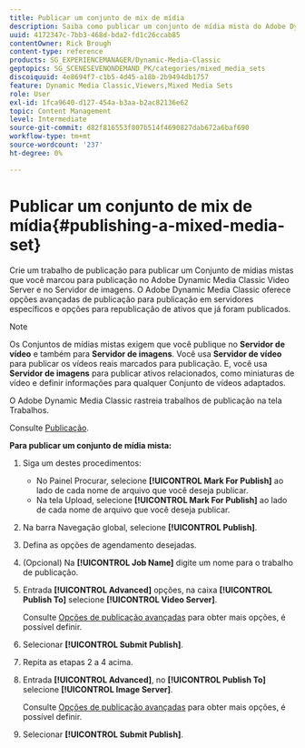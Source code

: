 ```yaml
---
title: Publicar um conjunto de mix de mídia
description: Saiba como publicar um conjunto de mídia mista do Adobe Dynamic Media Classic.
uuid: 4172347c-7bb3-468d-bda2-fd1c26ccab85
contentOwner: Rick Brough
content-type: reference
products: SG_EXPERIENCEMANAGER/Dynamic-Media-Classic
geptopics: SG_SCENESEVENONDEMAND_PK/categories/mixed_media_sets
discoiquuid: 4e8694f7-c1b5-4d45-a18b-2b9494db1757
feature: Dynamic Media Classic,Viewers,Mixed Media Sets
role: User
exl-id: 1fca9640-d127-454a-b3aa-b2ac82136e62
topic: Content Management
level: Intermediate
source-git-commit: d82f816553f807b514f4690827dab672a6baf690
workflow-type: tm+mt
source-wordcount: '237'
ht-degree: 0%

---
```


# Publicar um conjunto de mix de mídia{#publishing-a-mixed-media-set}

Crie um trabalho de publicação para publicar um Conjunto de mídias mistas que você marcou para publicação no Adobe Dynamic Media Classic Video Server e no Servidor de imagens. O Adobe Dynamic Media Classic oferece opções avançadas de publicação para publicação em servidores específicos e opções para republicação de ativos que já foram publicados.

>[!NOTE]
>
>Os Conjuntos de mídias mistas exigem que você publique no **Servidor de vídeo** e também para **Servidor de imagens**. Você usa **Servidor de vídeo** para publicar os vídeos reais marcados para publicação. E, você usa **Servidor de imagens** para publicar ativos relacionados, como miniaturas de vídeo e definir informações para qualquer Conjunto de vídeos adaptados.

O Adobe Dynamic Media Classic rastreia trabalhos de publicação na tela Trabalhos.

Consulte [Publicação](publishing-files.md#publishing_files).

<!-- 

Comment Type: remark
Last Modified By: unknown unknown 
Last Modified Date: 

<p>RB: Updated the following steps as per Cynthia email, 11/9/2012, added 11/12/2012</p>

 -->

**Para publicar um conjunto de mídia mista:**

1. Siga um destes procedimentos:

   * No Painel Procurar, selecione **[!UICONTROL Mark For Publish]** ao lado de cada nome de arquivo que você deseja publicar.
   * Na tela Upload, selecione **[!UICONTROL Mark For Publish]** ao lado de cada nome de arquivo que você deseja publicar.

1. Na barra Navegação global, selecione **[!UICONTROL Publish]**.
1. Defina as opções de agendamento desejadas.
1. (Opcional) Na **[!UICONTROL Job Name]** digite um nome para o trabalho de publicação.
1. Entrada **[!UICONTROL Advanced]** opções, na caixa **[!UICONTROL Publish To]** selecione **[!UICONTROL Video Server]**.

   Consulte [Opções de publicação avançadas](publishing-files.md#advanced_publish_options) para obter mais opções, é possível definir.

1. Selecionar **[!UICONTROL Submit Publish]**.
1. Repita as etapas 2 a 4 acima.
1. Entrada **[!UICONTROL Advanced]**, no **[!UICONTROL Publish To]** selecione **[!UICONTROL Image Server]**.

   Consulte [Opções de publicação avançadas](publishing-files.md#advanced_publish_options) para obter mais opções, é possível definir.

1. Selecionar **[!UICONTROL Submit Publish]**.
